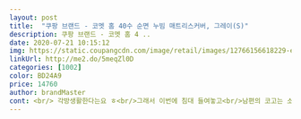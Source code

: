 ```yaml
---
layout: post 
title:  "쿠팡 브랜드 - 코멧 홈 40수 순면 누빔 매트리스커버, 그레이(S)" 
description: 쿠팡 브랜드 - 코멧 홈 4 ..
date: 2020-07-21 10:15:12 
img: https://static.coupangcdn.com/image/retail/images/12766156618229-e7770dde-267f-45da-8ca2-9083923b4434.jpg 
linkUrl: http://me2.do/5meqZl0D 
categories: [1002] 
color: BD24A9 
price: 14760 
author: brandMaster 
cont: <br/> 각방생활한다는요 ㅎ<br/>그래서 이번에 침대 들여놓고<br/>남편의 코고는 소리가 아주 어마어마하거든요 ㅠ<br/>남편이 쭈욱 요를 깔고 잤는데<br/>동생꺼랑 같이 구매했는데 생각보다 물건이 가격에 비해 좋아서 기분이 좋네요ㅎㅎ<br/>매트리스가 높은데 그걸생각못했어요ㅠ<br/>면이 거칠지않고 누빔도 제법도톰하니 나쁘지않았어요<br/>불면중에 넘힘든날들인지라<br/>사실 저희는 50대 중년 부부인지라<br/>사실 커버라 색깔은 별 상관없을것 같긴해여ㅋㅋ<br/>사이즈도 잘맞고 색상이며 품질 좋습니다<br/>이건 사람의 소리가 아님다 ㅠ그래서<br/>이번에 서재방으로 쓰는 방에 침대를 들여놓았어요<br/>이사하면서부터<br/>재질도 40수 같지않고 60수같이 보드라워요!!<br/> 
---
```

 